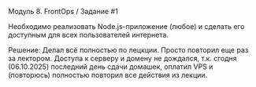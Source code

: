 Модуль 8. FrontOps / Задание #1

Необходимо реализовать Node.js-приложение (любое) и сделать его доступным для всех пользователей интернета.

Решение:
    Делал всё полностью по лецкции. Просто повторил еще раз за лектором. Доступа к серверу и домену не дождался, т.к. сгодня (06.10.2025) последний день сдачи домашек, оплатил VPS и (повторюсь) полностью повторил все действия из лекции.